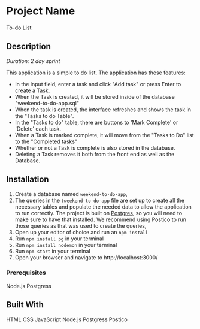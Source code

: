 # Project Name

To-do List

## Description

_Duration: 2 day sprint_

This application is a simple to do list.
The application has these features:
* In the input field, enter a task and click "Add task" or press Enter to create a Task.
* When the Task is created, it will be stored inside of the database "weekend-to-do-app.sql"
* When the task is created, the interface refreshes and shows the task in the "Tasks to do Table".
* In the "Tasks to do" table, there are buttons to 'Mark Complete' or 'Delete' each task.
* When a Task is marked complete, it will move from the "Tasks to Do" list to the "Completed tasks"
* Whether or not a Task is complete is also stored in the database.
* Deleting a Task removes it both from the front end as well as the Database.

## Installation

1. Create a database named `weekend-to-do-app`,
2. The queries in the `tweekend-to-do-app` file are set up to create all the necessary tables and populate the needed data to allow the application to run correctly. The project is built on [Postgres](https://www.postgresql.org/download/), so you will need to make sure to have that installed. We recommend using Postico to run those queries as that was used to create the queries, 
3. Open up your editor of choice and run an `npm install`
4. Run `npm install pg` in your terminal
4. Run `npm install nodemon` in your terminal
5. Run `npm start` in your terminal
6. Open your browser and navigate to http://localhost:3000/


### Prerequisites

Node.js
Postgress

## Built With

HTML
CSS
JavaScript
Node.js
Postgress
Postico